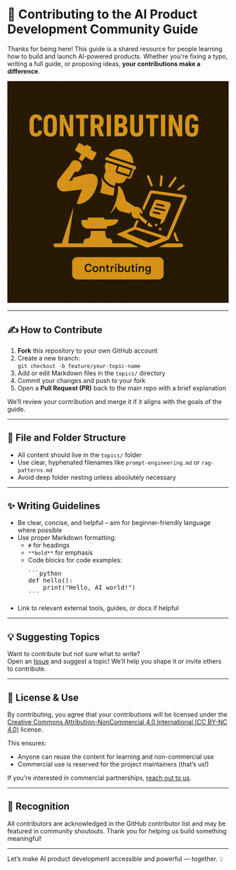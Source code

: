 # 🤝 Contributing to the AI Product Development Community Guide

Thanks for being here! This guide is a shared resource for people learning how to build and launch AI-powered products. Whether you're fixing a typo, writing a full guide, or proposing ideas, **your contributions make a difference**.

![AI Product Foundary - Contributing ](./assets/ProductFoundryAI_Contributing.png)


---

## ✍️ How to Contribute

1. **Fork** this repository to your own GitHub account
2. Create a new branch:  
   `git checkout -b feature/your-topic-name`
3. Add or edit Markdown files in the `topics/` directory
4. Commit your changes and push to your fork
5. Open a **Pull Request (PR)** back to the main repo with a brief explanation

We’ll review your contribution and merge it if it aligns with the goals of the guide.

---

## 📁 File and Folder Structure

- All content should live in the `topics/` folder
- Use clear, hyphenated filenames like `prompt-engineering.md` or `rag-patterns.md`
- Avoid deep folder nesting unless absolutely necessary

---

## ✨ Writing Guidelines

- Be clear, concise, and helpful – aim for beginner-friendly language where possible
- Use proper Markdown formatting:
  - `#` for headings
  - `**bold**` for emphasis
  - Code blocks for code examples:
    <pre>
    ```python
    def hello():
        print("Hello, AI world!")
    ```
    </pre>
- Link to relevant external tools, guides, or docs if helpful

---

## 💡 Suggesting Topics

Want to contribute but not sure what to write?  
Open an [Issue](https://github.com/AI-Product-Development/community-guide/issues) and suggest a topic! We’ll help you shape it or invite others to contribute.

---

## 🔐 License & Use

By contributing, you agree that your contributions will be licensed under the  
[Creative Commons Attribution-NonCommercial 4.0 International (CC BY-NC 4.0)](https://creativecommons.org/licenses/by-nc/4.0/) license.

This ensures:
- Anyone can reuse the content for learning and non-commercial use
- Commercial use is reserved for the project maintainers (that’s us!)

If you're interested in commercial partnerships, [reach out to us](mailto:your@email.com).

---

## 🙌 Recognition

All contributors are acknowledged in the GitHub contributor list and may be featured in community shoutouts. Thank you for helping us build something meaningful!

---

Let’s make AI product development accessible and powerful — together. 💡
